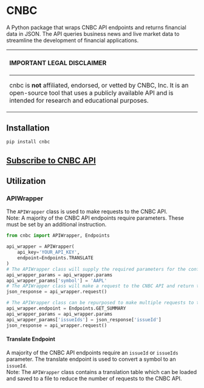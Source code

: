 # CNBC

A Python package that wraps CNBC API endpoints and returns financial data in JSON. The API queries business news and live market data to streamline the development of financial applications.
<table><tr><td>

#### IMPORTANT LEGAL DISCLAIMER

---

cnbc is **not** affiliated, endorsed, or vetted by CNBC, Inc. It is
an open-source tool that uses a publicly available API and is
intended for research and educational purposes.
</td></tr></table>

## Installation

```shell
pip install cnbc
```

## [Subscribe to CNBC API](https://rapidapi.com/apidojo/api/cnbc/ 'CNBC API')

## Utilization

### APIWrapper
The `APIWrapper` class is used to make requests to the CNBC API. <br>
Note: A majority of the CNBC API endpoints require parameters. These must be set by an additional instruction.

```python
from cnbc import APIWrapper, Endpoints

api_wrapper = APIWrapper(
    api_key='YOUR_API_KEY',
    endpoint=Endpoints.TRANSLATE
)
# The APIWrapper class will supply the required parameters for the configured CNBC API endpoint.
api_wrapper_params = api_wrapper.params
api_wrapper_params['symbol'] = 'AAPL'
# The APIWrapper class will make a request to the CNBC API and return the response in JSON.
json_response = api_wrapper.request()

# The APIWrapper class can be repurposed to make multiple requests to the CNBC API.
api_wrapper.endpoint = Endpoints.GET_SUMMARY
api_wrapper_params = api_wrapper.params
api_wrapper_params['issueIds'] = json_response['issueId']
json_response = api_wrapper.request()
```

#### Translate Endpoint
A majority of the CNBC API endpoints require an `issueId` or `issueIds` parameter. The translate endpoint is used to convert a symbol to an `issueId`. <br>
Note: The `APIWrapper` class contains a translation table which can be loaded and saved to a file to reduce the number of requests to the CNBC API.